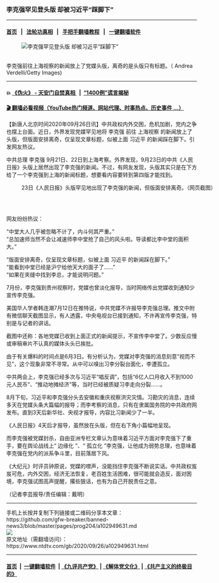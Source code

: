 ### 李克强罕见登头版 却被习近平“踩脚下”
------------------------

#### [首页](https://github.com/gfw-breaker/banned-news3/blob/master/README.md) &nbsp;&nbsp;|&nbsp;&nbsp; [法轮功真相](https://github.com/begood0513/basic/blob/master/README.md)  &nbsp;&nbsp;|&nbsp;&nbsp; [手把手翻墙教程](https://github.com/gfw-breaker/guides/wiki)  &nbsp;&nbsp;|&nbsp;&nbsp; [一键翻墙软件](https://github.com/gfw-breaker/nogfw/blob/master/README.md)  



<div><div class="featured_image">
 <figure>
  <img alt="李克强罕见登头版 却被习近平“踩脚下”" src="https://i.ntdtv.com/assets/uploads/2020/09/GettyImages-1058136074-800x450.jpg"/>
 </figure><br/>
 <span class="caption">
  李克强前往上海视察的新闻放上了党媒头版，离奇的是头版只有标题。（ Andrea Verdelli/Getty Images)
 </span>
</div>
</div><hr/>

#### 💥 [《伪火》 - 天安门自焚真相 ](http://158.247.195.190:10000/videos/blog/weihuo.html)&nbsp; |&nbsp; [“1400例”谎言揭秘  ](http://158.247.195.190:10000/videos/blog/jiexi1400.html)

#### [ 🎬  翻墙必看视频（YouTube热门频道、网站代理、时事热点、历史事件 ...）](https://github.com/gfw-breaker/links/blob/master/banned.md)

<div><div class="post_content" itemprop="articleBody">
 <p>
  【新唐人北京时间2020年09月26日讯】中共政权内外交困，危机加剧，党内之争也摆上台面。近日，外界发现党媒罕见地将
  <ok href="https://www.ntdtv.com/gb/李克强.htm">
   李克强
  </ok>
  前往
  <ok href="https://www.ntdtv.com/gb/上海视察.htm">
   上海视察
  </ok>
  的新闻放上了头版，但版面安排离奇，仅呈现文章标题，似被上面
  <ok href="https://www.ntdtv.com/gb/习近平.htm">
   习近平
  </ok>
  的新闻踩在脚下。引发网友热议。
 </p>
 <p>
  中共总理
  <ok href="https://www.ntdtv.com/gb/李克强.htm">
   李克强
  </ok>
  9月21日、22日到上海考察。外界发现，9月23日的中共《人民日报》头版上居然出现了李克强的新闻。不过，有网友发现，头版其实只是在下方给了一个李克强到上海的新闻标题，想要看内容要转到第四版才能找到。
 </p>
 <figure class="wp-caption alignnone" id="attachment_102949637" style="width: 600px">
  <ok href="https://i.ntdtv.com/assets/uploads/2020/09/EivvPTxUcAANzcJ.jpg">
   <img alt="" class="size-medium wp-image-102949637" src="https://i.ntdtv.com/assets/uploads/2020/09/EivvPTxUcAANzcJ-600x857.jpg"/>
  </ok>
  <br/><figcaption class="wp-caption-text">
   23日《人民日报》头版罕见地出现了李克强的新闻，但版面安排离奇。（网页截图）
  </figcaption><br/>
 </figure><br/>
 <p>
  网友纷纷热议：
 </p>
 <p>
  “中堂大人几乎被忽略不计了，内斗何其严重。”
  <br/>
  “总加速师当然不会让减速师李中堂抢了自己的风头啦。导读都比李中堂的面积大。”
 </p>
 <p>
  “版面安排离奇，仅呈现文章标题，似被上面
  <ok href="https://www.ntdtv.com/gb/习近平.htm">
   习近平
  </ok>
  的新闻踩在脚下。”
  <br/>
  “能看到中堂已经是沪宁给他天大的面子了……”
  <br/>
  “如果在夹缝中找到李总，才能说明问题。”
 </p>
 <p>
  7月份，李克强到贵州视察时，党媒也曾淡化报导，当时网络传出党媒收到通知少宣传李克强。
 </p>
 <p>
  美国华人学者韩连潮7月12日在推特说，中共党媒不许报导李克强总理。推文中附有微信聊天截图显示，有人透露，中央电视台已接到通知，不许再宣传李克强，特别是与记者的讲话。
 </p>
 <p>
  截图中还称：各地党媒已收到上面正式的新闻提示，不宣传李中堂了。少数反应慢或审稿审片不认真的媒体头头已挨批。
 </p>
 <p>
  由于有关爆料的时间点是6月3日。有分析认为，党媒对李克强的消息刻意“视而不见”，这个现象非常不寻常。从中可以嗅出习李分裂台面化，李遭孤立。
 </p>
 <p>
  中共两会上，李克强已经多次与习近平“唱反调”，包括“6亿人口月收入不到1000元人民币”、“推动地摊经济”等，当时已经被质疑习李走向分裂……。
 </p>
 <p>
  8月下旬，习近平和李克强分头去安徽和重庆视察洪灾灾情。习勘灾的消息，连续多天在党媒头条大篇幅的报导；而李考察的消息，只有在隶属国务院的中共政府网发布。直到3天后新华社、央视才报导，内容比习新闻少了一半。
 </p>
 <p>
  《人民日报》4天后才报导，虽然放在头版，但在右下角小篇幅地呈现。
 </p>
 <p>
  而李克强被党媒封杀，自由亚洲专栏文章认为意味着习近平方面对李克强下了重手，要在舆论战线上“
  <ok href="https://www.ntdtv.com/gb/边缘化.htm">
   边缘化
  </ok>
  ”、“
  <ok href="https://www.ntdtv.com/gb/孤立化.htm">
   孤立化
  </ok>
  ”李克强，让他成为弱势总理，也意味着李克强在党内的派系争斗里，目前落居下风。
 </p>
 <p>
  《大纪元》时评员钟原说，党媒的噤声，没能挡住李克强不断说实话。中共政权岌岌可危，内外交困，经济无法恢复，老百姓生活困难，很可能就会造反，面对困境，李克强试图高声提醒，撂些狠话，也有为自己开脱责任之意。
 </p>
 <p>
  （记者李芸报导/责任编辑：戴明）
 </p>
 <div class="single_ad">
 </div>
</div>
</div>
<hr/>
手机上长按并复制下列链接或二维码分享本文章：<br/>
https://github.com/gfw-breaker/banned-news3/blob/master/pages/prog204/a102949631.md <br/>
<a href='https://github.com/gfw-breaker/banned-news3/blob/master/pages/prog204/a102949631.md'><img src='https://github.com/gfw-breaker/banned-news3/blob/master/pages/prog204/a102949631.md.png'/></a> <br/>
原文地址（需翻墙访问）：https://www.ntdtv.com/gb/2020/09/26/a102949631.html


------------------------
#### [首页](https://github.com/gfw-breaker/banned-news3/blob/master/README.md) &nbsp;|&nbsp; [一键翻墙软件](https://github.com/gfw-breaker/nogfw/blob/master/README.md) &nbsp;| [《九评共产党》](https://github.com/gfw-breaker/9ping.md/blob/master/README.md#九评之一评共产党是什么) | [《解体党文化》](https://github.com/gfw-breaker/jtdwh.md/blob/master/README.md) | [《共产主义的终极目的》](https://github.com/gfw-breaker/gczydzjmd.md/blob/master/README.md)


<img src='http://gfw-breaker.win/banned-news3/pages/prog204/a102949631.md' width='0px' height='0px'/>